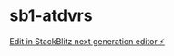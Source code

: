 # sb1-atdvrs

[Edit in StackBlitz next generation editor ⚡️](https://stackblitz.com/~/github.com/evilbros7/sb1-atdvrs)